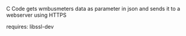 C Code gets wmbusmeters data as parameter in json and sends it to a webserver using HTTPS

requires:
libssl-dev
